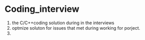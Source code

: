# Coding_interview
1) the C/C++coding solution during in the interviews
2) optmize soluton for issues that met during working for porject.
3) 
